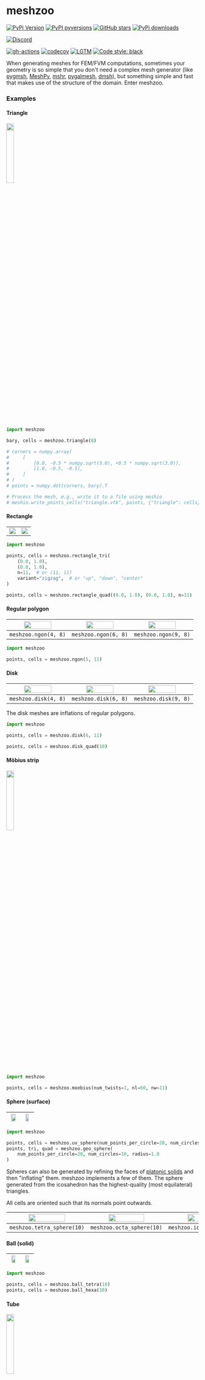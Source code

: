 # meshzoo

[![PyPi Version](https://img.shields.io/pypi/v/meshzoo.svg?style=flat-square)](https://pypi.org/project/meshzoo/)
[![PyPI pyversions](https://img.shields.io/pypi/pyversions/meshzoo.svg?style=flat-square)](https://pypi.org/project/meshzoo/)
[![GitHub stars](https://img.shields.io/github/stars/nschloe/meshzoo.svg?style=flat-square&logo=github&label=Stars&logoColor=white)](https://github.com/nschloe/meshzoo)
[![PyPi downloads](https://img.shields.io/pypi/dm/meshzoo.svg?style=flat-square)](https://pypistats.org/packages/meshzoo)

[![Discord](https://img.shields.io/static/v1?logo=discord&label=chat&message=on%20discord&color=7289da&style=flat-square)](https://discord.gg/PBCCvwHqpv)

[![gh-actions](https://img.shields.io/github/workflow/status/nschloe/meshzoo/ci?style=flat-square)](https://github.com/nschloe/meshzoo/actions?query=workflow%3Aci)
[![codecov](https://img.shields.io/codecov/c/github/nschloe/meshzoo.svg?style=flat-square)](https://codecov.io/gh/nschloe/meshzoo)
[![LGTM](https://img.shields.io/lgtm/grade/python/github/nschloe/meshzoo.svg?style=flat-square)](https://lgtm.com/projects/g/nschloe/meshzoo)
[![Code style: black](https://img.shields.io/badge/code%20style-black-000000.svg?style=flat-square)](https://github.com/psf/black)

When generating meshes for FEM/FVM computations, sometimes your geometry is so simple
that you don't need a complex mesh generator (like
[pygmsh](https://github.com/nschloe/pygmsh/),
[MeshPy](https://github.com/inducer/meshpy),
[mshr](https://bitbucket.org/fenics-project/mshr),
[pygalmesh](https://github.com/nschloe/pygalmesh/),
[dmsh](https://github.com/nschloe/dmsh/)),
but something simple and fast that makes use of the structure of the domain. Enter
meshzoo.

### Examples

#### Triangle
<img src="https://nschloe.github.io/meshzoo/triangle.svg" width="20%">

```python
import meshzoo

bary, cells = meshzoo.triangle(8)

# corners = numpy.array(
#     [
#         [0.0, -0.5 * numpy.sqrt(3.0), +0.5 * numpy.sqrt(3.0)],
#         [1.0, -0.5, -0.5],
#     ]
# )
# points = numpy.dot(corners, bary).T

# Process the mesh, e.g., write it to a file using meshio
# meshio.write_points_cells("triangle.vtk", points, {"triangle": cells})
```

#### Rectangle

<table width="100%">
  <tr width="100%">
  <td width="50%"><img src="https://nschloe.github.io/meshzoo/rectangle.svg"/></td>
  <td width="50%"><img src="https://nschloe.github.io/meshzoo/rectangle-quad.svg"/></td>
  </tr>
</table>

```python
import meshzoo

points, cells = meshzoo.rectangle_tri(
    (0.0, 1.0),
    (0.0, 1.0),
    n=11,  # or (11, 11)
    variant="zigzag",  # or "up", "down", "center"
)

points, cells = meshzoo.rectangle_quad((0.0, 1.0), (0.0, 1.0), n=11)
```

#### Regular polygon
| <img src="https://nschloe.github.io/meshzoo/4gon.svg" width="70%"> | <img src="https://nschloe.github.io/meshzoo/6gon.svg" width="70%"> | <img src="https://nschloe.github.io/meshzoo/9gon.svg" width="70%"> |
| :----: | :---: | :---: |
|`meshzoo.ngon(4, 8)` | `meshzoo.ngon(6, 8)` | `meshzoo.ngon(9, 8)` |

```python
import meshzoo

points, cells = meshzoo.ngon(5, 11)
```

#### Disk
| <img src="https://nschloe.github.io/meshzoo/4gon_disk.svg" width="70%"> | <img src="https://nschloe.github.io/meshzoo/6gon_disk.svg" width="70%"> | <img src="https://nschloe.github.io/meshzoo/9gon_disk.svg" width="70%"> |
| :----: | :---: | :---: |
|`meshzoo.disk(4, 8)` | `meshzoo.disk(6, 8)` | `meshzoo.disk(9, 8)` |

The disk meshes are inflations of regular polygons.

```python
import meshzoo

points, cells = meshzoo.disk(6, 11)

points, cells = meshzoo.disk_quad(10)
```

#### Möbius strip
<img src="https://nschloe.github.io/meshzoo/moebius.png" width="20%">

```python
import meshzoo

points, cells = meshzoo.moebius(num_twists=1, nl=60, nw=11)
```

#### Sphere (surface)
| <img src="https://nschloe.github.io/meshzoo/uv_sphere.png" width="80%"> | <img src="https://nschloe.github.io/meshzoo/geo-sphere.png" width="60%"> |
| :----: | :---: |

```python
import meshzoo

points, cells = meshzoo.uv_sphere(num_points_per_circle=20, num_circles=10, radius=1.0)
points, tri, quad = meshzoo.geo_sphere(
    num_points_per_circle=20, num_circles=10, radius=1.0
)
```

Spheres can also be generated by refining the faces of [platonic
solids](https://en.wikipedia.org/wiki/Platonic_solid) and then "inflating" them. meshzoo
implements a few of them. The sphere generated from the icosahedron has the
highest-quality (most equilateral) triangles.

All cells are oriented such that its normals point outwards.

| <img src="https://nschloe.github.io/meshzoo/tetra-sphere.png" width="70%"> | <img src="https://nschloe.github.io/meshzoo/octa-sphere.png" width="70%"> | <img src="https://nschloe.github.io/meshzoo/icosa-sphere.png" width="70%"> |
| :----: | :---: | :---: |
|`meshzoo.tetra_sphere(10)` | `meshzoo.octa_sphere(10)` | `meshzoo.icosa_sphere(10)` |

#### Ball (solid)

| <img src="https://nschloe.github.io/meshzoo/ball-tetra.png" width="70%"> | <img src="https://nschloe.github.io/meshzoo/ball-hexa.png" width="70%"> |
| :----: | :---: |

```python
import meshzoo

points, cells = meshzoo.ball_tetra(10)
points, cells = meshzoo.ball_hexa(10)
```

#### Tube
<img src="https://nschloe.github.io/meshzoo/tube.png" width="20%">

```python
import meshzoo

points, cells = meshzoo.tube(length=1.0, radius=1.0, n=30)
```

#### Cube

| <img src="https://nschloe.github.io/meshzoo/cube.png" width="70%"> | <img src="https://nschloe.github.io/meshzoo/cube-hexa.png" width="50%"> |
| :----: | :---: |

```python
import meshzoo

points, cells = meshzoo.cube_tetra((0.0, 1.0), (0.0, 1.0), (0.0, 1.0), n=11)
points, cells = meshzoo.cube_hexa((0.0, 1.0), (0.0, 1.0), (0.0, 1.0), n=11)
```


### Extra, extra

In addition to this, the
[`examples/`](https://github.com/nschloe/meshzoo/tree/main/examples) directory
contains a couple of instructive examples for other mesh generators.


### Installation

meshzoo is [available from the Python Package
Index](https://pypi.org/project/meshzoo/), so simply do
```
pip install meshzoo
```
to install.

### Testing

To run the meshzoo unit tests, check out this repository and run
```
pytest
```

### License

meshzoo is published under the [MIT license](https://en.wikipedia.org/wiki/MIT_License).
